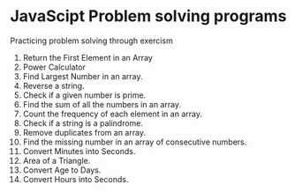 # JavaScipt Problem solving programs

Practicing problem solving through exercism

1. Return the First Element in an Array
2. Power Calculator
3. Find Largest Number in an array.
4. Reverse a string.
5. Check if a given number is prime.
6. Find the sum of all the numbers in an array.
7. Count the frequency of each element in an array.
8. Check if a string is a palindrome.
9. Remove duplicates from an array.
10. Find the missing number in an array of consecutive numbers.
11. Convert Minutes into Seconds.
12. Area of a Triangle.
13. Convert Age to Days.
14. Convert Hours into Seconds.






